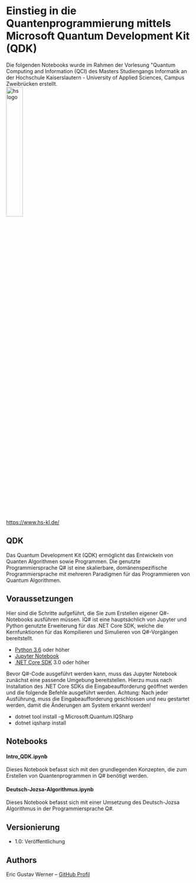 # Einstieg in die Quantenprogrammierung mittels Microsoft Quantum Development Kit (QDK)

Die folgenden Notebooks wurde im Rahmen der Vorlesung "Quantum Computing and Information  (QCI) des Masters Studiengangs Informatik an der Hochschule Kaiserslautern - University of Applied Sciences, Campus Zweibrücken erstellt.<br>
<img src="https://user-images.githubusercontent.com/24352711/60571868-a1554d00-9d74-11e9-9756-7f3cd473cdfe.png" alt="hs logo" width="30%"/><br>
https://www.hs-kl.de/

## QDK

Das Quantum Development Kit (QDK) ermöglicht das Entwickeln von Quanten Algorithmen sowie Programmen. Die genutzte Programmiersprache Q# ist eine skalierbare, domänenspezifische Programmiersprache mit mehreren Paradigmen für das Programmieren von Quantum Algorithmen.

## Voraussetzungen

Hier sind die Schritte aufgeführt, die Sie zum Erstellen eigener Q#-Notebooks ausführen müssen. IQ# ist eine hauptsächlich von Jupyter und Python genutzte Erweiterung für das .NET Core SDK, welche die Kernfunktionen für das Kompilieren und Simulieren von Q#-Vorgängen bereitstellt.

* [Python 3.6](https://www.python.org/downloads/) oder höher 
* [Jupyter Notebook](https://jupyter.org/install)
* [.NET Core SDK](https://dotnet.microsoft.com/download) 3.0 oder höher

Bevor Q#-Code ausgeführt werden kann, muss das Jupyter Notebook zunächst eine passende Umgebung bereitstellen. Hierzu muss nach Installation des .NET Core SDKs die Eingabeaufforderung geöffnet werden und die folgende Befehle ausgeführt werden. Achtung: Nach jeder Ausführung, muss die Eingabeaufforderung geschlossen und neu gestartet werden, damit die Änderungen am System erkannt werden!

* dotnet tool install -g Microsoft.Quantum.IQSharp
* dotnet iqsharp install

## Notebooks
#### Intro_QDK.ipynb
Dieses Notebook befasst sich mit den grundlegenden Konzepten, die zum Erstellen von Quantenprogrammen in Q# benötigt werden.

#### Deutsch-Jozsa-Algorithmus.ipynb
Dieses Notebook befasst sich mit einer Umsetzung des Deutsch-Jozsa Algorithmus in der Programmiersprache Q#.

## Versionierung
* 1.0: Veröffentlichung

## Authors
   Eric Gustav Werner – [GitHub Profil](https://github.com/Gruschtel)
